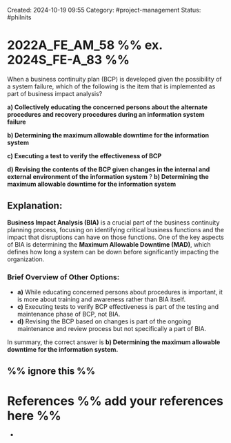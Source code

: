 Created: 2024-10-19 09:55
Category: #project-management 
Status: #philnits


# 2022A_FE_AM_58 %% ex. 2024S_FE-A_83 %%

When a business continuity plan (BCP) is developed given the possibility of a system failure, which of the following is the item that is implemented as part of business impact analysis? 

**a) Collectively educating the concerned persons about the alternate procedures and recovery procedures during an information system failure** 

**b) Determining the maximum allowable downtime for the information system** 

**c) Executing a test to verify the effectiveness of BCP** 

**d) Revising the contents of the BCP given changes in the internal and external environment of the information system**
? 
**b) Determining the maximum allowable downtime for the information system**

## **Explanation:**

**Business Impact Analysis (BIA)** is a crucial part of the business continuity planning process, focusing on identifying critical business functions and the impact that disruptions can have on those functions. One of the key aspects of BIA is determining the **Maximum Allowable Downtime (MAD)**, which defines how long a system can be down before significantly impacting the organization.

### Brief Overview of Other Options:

- **a)** While educating concerned persons about procedures is important, it is more about training and awareness rather than BIA itself.
- **c)** Executing tests to verify BCP effectiveness is part of the testing and maintenance phase of BCP, not BIA.
- **d)** Revising the BCP based on changes is part of the ongoing maintenance and review process but not specifically a part of BIA.

In summary, the correct answer is **b) Determining the maximum allowable downtime for the information system.**





%% ignore this %%
---









# References %% add your references here %%
- 